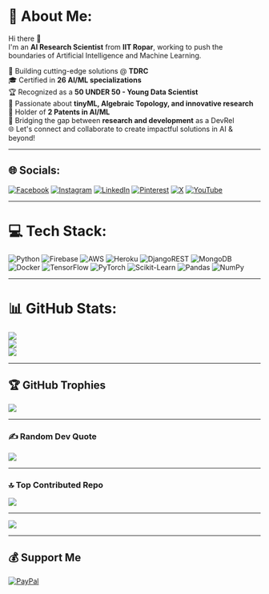 # 💫 About Me:
Hi there 👋  
I'm an **AI Research Scientist** from **IIT Ropar**, working to push the boundaries of Artificial Intelligence and Machine Learning.  

🔬 Building cutting-edge solutions @ **TDRC**  
🎓 Certified in **26 AI/ML specializations**  
🏆 Recognized as a **50 UNDER 50 - Young Data Scientist**  
🧠 Passionate about **tinyML, Algebraic Topology, and innovative research**  
📜 Holder of **2 Patents in AI/ML**  
💬 Bridging the gap between **research and development** as a DevRel  
🌐 Let's connect and collaborate to create impactful solutions in AI & beyond!  

---

## 🌐 Socials:
[![Facebook](https://img.shields.io/badge/Facebook-%231877F2.svg?logo=Facebook&logoColor=white)](https://facebook.com/DaniRizvi) [![Instagram](https://img.shields.io/badge/Instagram-%23E4405F.svg?logo=Instagram&logoColor=white)](https://instagram.com/danielrizvi_) [![LinkedIn](https://img.shields.io/badge/LinkedIn-%230077B5.svg?logo=linkedin&logoColor=white)](https://linkedin.com/in/daniel-rizvi-531758214) [![Pinterest](https://img.shields.io/badge/Pinterest-%23E60023.svg?logo=Pinterest&logoColor=white)](https://pinterest.com/danielrizvi786) [![X](https://img.shields.io/badge/X-black.svg?logo=X&logoColor=white)](https://x.com/DanielRizvi) [![YouTube](https://img.shields.io/badge/YouTube-%23FF0000.svg?logo=YouTube&logoColor=white)](https://youtube.com/@thedanielrizvicompany)

---

# 💻 Tech Stack:
![Python](https://img.shields.io/badge/python-3670A0?style=for-the-badge&logo=python&logoColor=ffdd54) ![Firebase](https://img.shields.io/badge/firebase-%23039BE5.svg?style=for-the-badge&logo=firebase) ![AWS](https://img.shields.io/badge/AWS-%23FF9900.svg?style=for-the-badge&logo=amazon-aws&logoColor=white) ![Heroku](https://img.shields.io/badge/heroku-%23430098.svg?style=for-the-badge&logo=heroku&logoColor=white) ![DjangoREST](https://img.shields.io/badge/DJANGO-REST-ff1709?style=for-the-badge&logo=django&logoColor=white&color=ff1709&labelColor=gray) ![MongoDB](https://img.shields.io/badge/MongoDB-%234ea94b.svg?style=for-the-badge&logo=mongodb&logoColor=white) ![Docker](https://img.shields.io/badge/docker-%230db7ed.svg?style=for-the-badge&logo=docker&logoColor=white) ![TensorFlow](https://img.shields.io/badge/TensorFlow-%23FF6F00.svg?style=for-the-badge&logo=TensorFlow&logoColor=white) ![PyTorch](https://img.shields.io/badge/PyTorch-%23EE4C2C.svg?style=for-the-badge&logo=PyTorch&logoColor=white) ![Scikit-Learn](https://img.shields.io/badge/scikit--learn-%23F7931E.svg?style=for-the-badge&logo=scikit-learn&logoColor=white) ![Pandas](https://img.shields.io/badge/pandas-%23150458.svg?style=for-the-badge&logo=pandas&logoColor=white) ![NumPy](https://img.shields.io/badge/numpy-%23013243.svg?style=for-the-badge&logo=numpy&logoColor=white)


---

# 📊 GitHub Stats:
![](https://github-readme-stats.vercel.app/api?username=DanielRizvi&theme=dark&hide_border=false&include_all_commits=false&count_private=false)  
![](https://github-readme-streak-stats.herokuapp.com/?user=DanielRizvi&theme=dark&hide_border=false)  
![](https://github-readme-stats.vercel.app/api/top-langs/?username=DanielRizvi&theme=dark&hide_border=false&include_all_commits=false&count_private=false&layout=compact)  

---

## 🏆 GitHub Trophies
![](https://github-profile-trophy.vercel.app/?username=DanielRizvi&theme=radical&no-frame=false&no-bg=true&margin-w=4)  

---

### ✍️ Random Dev Quote
![](https://quotes-github-readme.vercel.app/api?type=horizontal&theme=radical)  

---

### 🔝 Top Contributed Repo
![](https://github-contributor-stats.vercel.app/api?username=DanielRizvi&limit=5&theme=dark&combine_all_yearly_contributions=true)  

---

[![](https://visitcount.itsvg.in/api?id=DanielRizvi&icon=0&color=0)](https://visitcount.itsvg.in)  

---

## 💰 Support Me
[![PayPal](https://img.shields.io/badge/PayPal-00457C?style=for-the-badge&logo=paypal&logoColor=white)](https://paypal.me/DanielRizvi)
